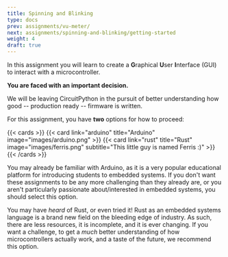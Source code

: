 ```yaml
---
title: Spinning and Blinking
type: docs
prev: assignments/vu-meter/
next: assignments/spinning-and-blinking/getting-started
weight: 4
draft: true
---
```


In this assignment you will learn to create a **G**raphical **U**ser **I**nterface (GUI) to interact with a microcontroller.

**You are faced with an important decision.**

We will be leaving CircuitPython in the pursuit of better understanding how good -- production ready -- firmware is written.

For this assignment, you have **two** options for how to proceed:

{{< cards >}}
  {{< card link="arduino" title="Arduino" image="images/arduino.png" >}}
  {{< card link="rust" title="Rust" image="images/ferris.png" subtitle="This little guy is named Ferris :)" >}}
{{< /cards >}}

You may already be familiar with Arduino, as it is a very popular educational platform for introducing students to embedded systems. If
you don't want these assignments to be any more challenging than they already are, or you aren't particularly passionate about/interested in
embedded systems, you should select this option.

You may have *heard* of Rust, or even tried it! Rust as an embedded systems language is a brand new field on the bleeding edge of industry.
As such, there are less resources, it is incomplete, and it is ever changing. If you want a challenge, to get a *much* better understanding of
how microcontrollers actually work, and a taste of the future, we recommend this option.
